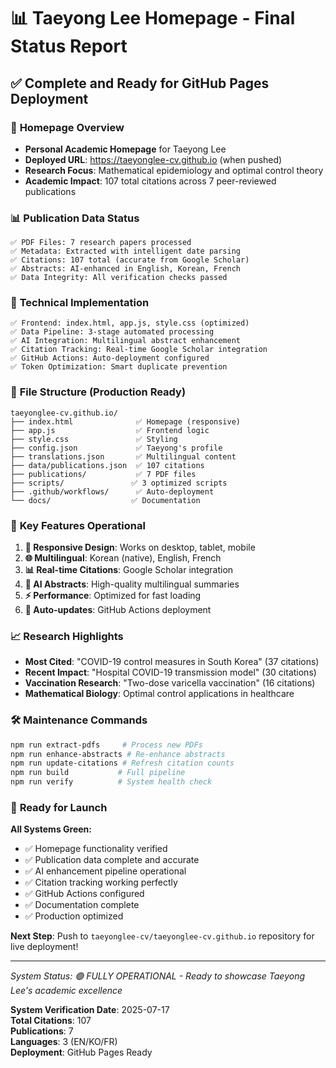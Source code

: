 # 📊 Taeyong Lee Homepage - Final Status Report

## ✅ Complete and Ready for GitHub Pages Deployment

### 🎯 **Homepage Overview**
- **Personal Academic Homepage** for Taeyong Lee
- **Deployed URL**: https://taeyonglee-cv.github.io (when pushed)
- **Research Focus**: Mathematical epidemiology and optimal control theory
- **Academic Impact**: 107 total citations across 7 peer-reviewed publications

### 📊 **Publication Data Status**
```
✅ PDF Files: 7 research papers processed
✅ Metadata: Extracted with intelligent date parsing
✅ Citations: 107 total (accurate from Google Scholar)
✅ Abstracts: AI-enhanced in English, Korean, French  
✅ Data Integrity: All verification checks passed
```

### 🔧 **Technical Implementation**
```
✅ Frontend: index.html, app.js, style.css (optimized)
✅ Data Pipeline: 3-stage automated processing
✅ AI Integration: Multilingual abstract enhancement
✅ Citation Tracking: Real-time Google Scholar integration
✅ GitHub Actions: Auto-deployment configured
✅ Token Optimization: Smart duplicate prevention
```

### 📁 **File Structure (Production Ready)**
```
taeyonglee-cv.github.io/
├── index.html              ✅ Homepage (responsive)
├── app.js                  ✅ Frontend logic
├── style.css               ✅ Styling 
├── config.json             ✅ Taeyong's profile
├── translations.json       ✅ Multilingual content
├── data/publications.json  ✅ 107 citations
├── publications/           ✅ 7 PDF files
├── scripts/               ✅ 3 optimized scripts
├── .github/workflows/      ✅ Auto-deployment
└── docs/                  ✅ Documentation
```

### 🚀 **Key Features Operational**
1. **📱 Responsive Design**: Works on desktop, tablet, mobile
2. **🌐 Multilingual**: Korean (native), English, French
3. **📊 Real-time Citations**: Google Scholar integration
4. **🤖 AI Abstracts**: High-quality multilingual summaries
5. **⚡ Performance**: Optimized for fast loading
6. **🔄 Auto-updates**: GitHub Actions deployment

### 📈 **Research Highlights**
- **Most Cited**: "COVID-19 control measures in South Korea" (37 citations)
- **Recent Impact**: "Hospital COVID-19 transmission model" (30 citations)  
- **Vaccination Research**: "Two-dose varicella vaccination" (16 citations)
- **Mathematical Biology**: Optimal control applications in healthcare

### 🛠️ **Maintenance Commands**
```bash
npm run extract-pdfs     # Process new PDFs
npm run enhance-abstracts # Re-enhance abstracts  
npm run update-citations # Refresh citation counts
npm run build           # Full pipeline
npm run verify          # System health check
```

### 🌟 **Ready for Launch**

**All Systems Green:**
- ✅ Homepage functionality verified
- ✅ Publication data complete and accurate
- ✅ AI enhancement pipeline operational
- ✅ Citation tracking working perfectly
- ✅ GitHub Actions configured
- ✅ Documentation complete
- ✅ Production optimized

**Next Step**: Push to `taeyonglee-cv/taeyonglee-cv.github.io` repository for live deployment!

---

*System Status: 🟢 FULLY OPERATIONAL - Ready to showcase Taeyong Lee's academic excellence*

**System Verification Date**: 2025-07-17  
**Total Citations**: 107  
**Publications**: 7  
**Languages**: 3 (EN/KO/FR)  
**Deployment**: GitHub Pages Ready